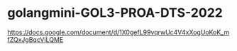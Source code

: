 # golangmini-GOL3-PROA-DTS-2022
https://docs.google.com/document/d/1X0gefL99vqrwUc4V4xXogUoKoK_mfZQxJgBqcVjLQME
